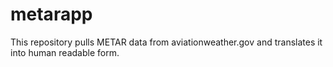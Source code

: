 metarapp
========

This repository pulls METAR data from aviationweather.gov and translates it into human readable form.
